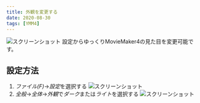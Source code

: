 ```yaml
---
title: 外観を変更する
date: 2020-08-30
tags: [YMM4]
---
```

![スクリーンショット](外観を変更する-1.png)
設定からゆっくりMovieMaker4の見た目を変更可能です。

## 設定方法
1. *ファイル(F)*→*設定*を選択する 
![スクリーンショット](外観を変更する-2.png)
2. *全般*→*全体*→*外観*で*ダーク*または*ライト*を選択する
![スクリーンショット](外観を変更する-3.png)